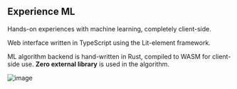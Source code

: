 ## Experience ML

Hands-on experiences with machine learning, completely client-side.

Web interface written in TypeScript using the Lit-element framework.

ML algorithm backend is hand-written in Rust, compiled to WASM for client-side use. **Zero external library** is used in the algorithm.

![image](https://user-images.githubusercontent.com/66022611/204119168-9bda48c8-9949-4a96-9433-0e4aba755075.png)
